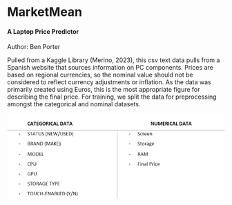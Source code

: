 # MarketMean
#### A Laptop Price Predictor
Author: Ben Porter

Pulled from a Kaggle Library (Merino, 2023), this csv text data pulls from a Spanish website that sources information on PC components. Prices are based on regional currencies, so the nominal value should not be considered to reflect currency adjustments or inflation. As the data was primarily created using Euros, this is the most appropriate figure for describing the final price. For training, we split the data for preprocessing amongst the categorical and nominal datasets.

![](data_categories.png) 
